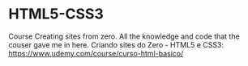 # HTML5-CSS3
Course Creating sites from zero.
All the knowledge and code that the couser gave me in here.
Criando sites do Zero - HTML5 e CSS3: https://www.udemy.com/course/curso-html-basico/


